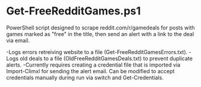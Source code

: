 # Get-FreeRedditGames.ps1
PowerShell script designed to scrape reddit.com/r/gamedeals for posts with games marked as "free" in the title, then send an alert with a link to the deal via email. 

-Logs errors retreiving website to a file (Get-FreeRedditGamesErrors.txt).
-Logs old deals to a file (OldFreeRedditGamesDeals.txt) to prevent duplicate alerts.
-Currently requires creating a credential file that is imported via Import-Climxl for sending the alert email. Can be modified to accept credentials manually during run via switch and Get-Credentials.
